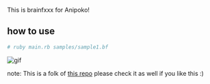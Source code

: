 This is brainfxxx for Anipoko!

## how to use
```bash
# ruby main.rb samples/sample1.bf
```

![gif](./gif/brain_anipoko.gif)

note:
This is a folk of [this repo](https://github.com/vsanna/dd_brainfuck/tree/master/samples)
please check it as well if you like this :)